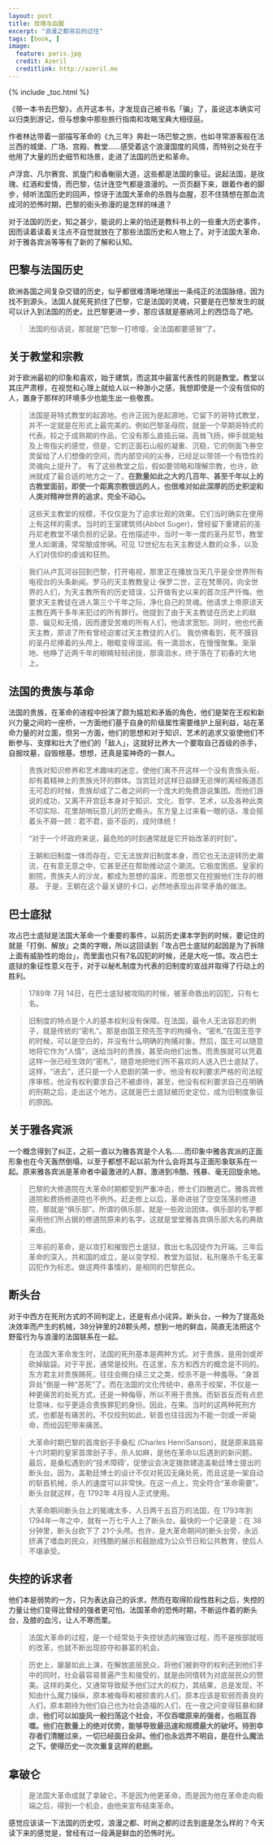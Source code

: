 ```yaml
---
layout: post
title: 玫瑰与血腥
excerpt: "浪漫之都背后的过往"
tags: [book, ]
image:
  feature: paris.jpg
  credit: Azeril
  creditlink: http://azeril.me
---
```


{% include _toc.html %}

《带一本书去巴黎》，点开这本书，才发现自己被书名「骗」了，虽说这本确实可以归类到游记，但与想象中那些旅行指南和攻略宝典大相径庭。

作者林达带着一部描写革命的《九三年》奔赴一场巴黎之旅，也如寻常游客般在法兰西的城堡、广场、宫殿、教堂……感受着这个浪漫国度的风情，而特别之处在于他用了大量的历史细节和场景，走进了法国的历史和革命。

卢浮宫、凡尔赛宫、凯旋门和香榭丽大道，这些都是法国的象征。说起法国，是玫瑰、红酒和爱情，而巴黎，估计连空气都是浪漫的。一页页翻下来，跟着作者的脚步，倾听法国历史的回声，惊讶于法国大革命的杀戮与血腥，忍不住猜想在那血流成河的恐怖时期，巴黎的街头弥漫的是怎样的味道？

对于法国的历史，知之甚少，能说的上来的怕还是教科书上的一些重大历史事件，因而读着读着关注点不自觉就放在了那些法国历史和人物上了。对于法国大革命、对于雅各宾派等等有了新的了解和认知。

## 巴黎与法国历史

欧洲各国之间复杂交错的历史，似乎都很难清晰地理出一条纯正的法国脉络，因为找不到源头，法国人就死死抓住了巴黎，它是法国的灵魂，只要是在巴黎发生的就可以计入到法国的历史。比巴黎更进一步，那应该就是塞纳河上的西岱岛了吧。

> 法国的俗话说，那就是“巴黎一打喷嚏，全法国都要感冒”了。

## 关于教堂和宗教

对于欧洲最初的印象和喜欢，始于建筑，而这其中最富代表性的则是教堂。教堂以其庄严肃穆，在视觉和心理上就给人以一种渺小之感，我想即使是一个没有信仰的人，置身于那样的环境多少也能生出一些敬畏。

> 法国是哥特式教堂的起源地。也许正因为是起源地，它留下的哥特式教堂，并不一定就是在形式上最完美的。例如巴黎圣母院，就是一个早期哥特式的代表。较之于成熟期的作品，它没有那么直插云端，高耸飞扬，伸手就能触及上帝指尖的感觉，但是，它的正面石山般的凝重、沉稳，它的侧面飞券空灵留给了人们想像的空间，而内部空间的尖券，已经足以带领一个有悟性的灵魂向上提升了。 有了这些教堂之后，假如要领略和理解宗教，也许，欧洲就成了最合适的地方之一了。**在数量如此之大的几百年、甚至千年以上的古教堂面前，即使一个距离宗教很远的人，也很难对如此深厚的历史积淀和人类对精神世界的追求，完全不动心。**

> 这些天主教堂的规模，不仅仅是为了迫求壮观的效果。它们当时确实在使用上有这样的需求。当时的王室建筑师(Abbot Suger)，曾经留下重建前的圣丹尼老教堂不堪负担的记录。在他描述中，当时一年一度的圣丹尼节，教堂里人如潮涌，常常酿成惨祸。可见 12世纪左右天主教徒人数的众多，以及人们对信仰的虔诚和狂热。

> 我们从卢瓦河谷回到巴黎，打开电视，那里正在播放当天几乎是全世界所有电视台的头条新闻。罗马的天主教教皇让·保罗二世，正在梵蒂冈，向全世界的人们，为天主教所有的历史错误，公开做有史以来的首次庄严忏悔。他要求天主教徒在进人第三个千年之际，净化自己的灵魂。他请求上帝原谅天主教在两千多年来犯过的所有罪行。他提到了由于天主教徒在历史上的敌意、偏见和无情，因而遭受苦难的所有人们，他请求宽恕。同时，他也代表天主教，原谅了所有曾经迫害过天主教徒的人们。 我仿佛看到，死不膜目的圣丹尼捧着的头颅上，眼眶变得湿润。有一滴泪水，在慢慢聚集。渐渐地、他睁了近两千年的眼睛轻轻闭拢，那滴泪水，终于落在了初春的大地上。

## 法国的贵族与革命

法国的贵族，在革命的进程中扮演了颇为尴尬和矛盾的角色，他们是架在王权和新兴力量之间的一座桥，一方面他们基于自身的阶级属性需要维护上层利益，站在革命力量的对立面，但另一方面，他们的思想和对于知识、艺术的追求又驱使他们不断参与、支撑和壮大了他们的「敌人」，这就好比养大一个要取自己首级的杀手，自掘坟墓，自毁根基。想想，还真是蛮神奇的一群人。

> 贵族对知识修养和艺术趣味的迷恋，使他们离不开这样一个没有贵族头衔，却有着精神上的贵族光环的群体。当宫廷对这样日益肆无忌惮的离经叛道忍无可忍的时候，贵族却成了二者之间的一个庞大的免费游说集团。而他们游说的成功，又离不开宫廷本身对于知识、文化、哲学、艺术，以及各种此类不切实际、花里胡哨玩意儿的历史瘾头。东方皇上过来看一眼的话，准会摇着头不屑一顾：君不君，臣不臣的，成何体统！

> “对于一个坏政府来说，最危险的时刻通常就是它开始改革的时刻”。

> 王朝和旧制度一体而存在，它无法放弃旧制度本身，而它也无法逆转历史潮流，在有意无意之中，它甚至还在帮助推动这个潮流。它极度困惑。皇家的剧院，贵族夫人的沙龙，都成为思想的温床，而思想又在挖掘他们生存的根基。 于是，王朝在这个最关键的卡口，必然地表现出非常矛盾的做法。

## 巴士底狱

攻占巴士底狱是法国大革命一个重要的事件，以前历史课本学到的时候，要记住的就是「打倒、解放」之类的字眼，所以这回读到「攻占巴士底狱的起因是为了拆除上面有威胁性的炮台」，而里面也只有7名囚犯的时候，还是大吃一惊。攻占巴士底狱的象征性意义在于，对于以秘札制度为代表的旧制度的宣战并取得了行动上的胜利。

> 1789年 7月 14日，在巴士底狱被攻陷的时候，被革命救出的囚犯，只有七名。

> 旧制度的特点是个人的基本权利没有保障。在法国，最令人无法容忍的例子，就是传统的“密札”。那是由国王预先签字的拘捕令。“密札”在国王签字的时候，可以是空白的，并没有什么明确的拘捕对象。然后，国王可以随意地将它作为“人情”，送给当时的贵族，甚至向他们出售。而贵族就可以凭着这样一张已经生效的“密札”，随意地把他们所不喜欢的人送入巴士底狱了。这样，“进去”，还只是一个人悲剧的第一步。他没有权利要求严格的司法程序审核，他没有权利要求自己不被虐待，甚至，他没有权利要求自己在明确的刑期之后，走出这个地方。这就是巴士底狱被历史定位，成为旧制度象征的原因。 

## 关于雅各宾派

一个概念得到了纠正，之前一直以为雅各宾是个人名……而印象中雅各宾派的正面形象也在今天轰然倒塌，以至于都想不起以前为什么会将其与正面形象联系在一起。原来雅各宾派是革命者中最激进的人群，激进到冷酷、残暴、毫无回旋余地。

> 巴黎的大修道院在大革命时期都受到严重冲击，修士们四散逃亡。雅各宾修道院和费扬修道院也不例外。赶走修上以后，革命进驻了空空荡荡的修道院，那就是“俱乐部”。所谓的俱乐部，就是一些政治团体。俱乐部的名字都采用他们所占据的修道院原来的名字。这就是堂堂雅各宾俱乐部大名的典故来由。

> 三年前的革命，是以攻打和摧毁巴士底狱，救出七名囚徒作为开端。三年后革命的深入，共和国的成立，是以变学校、教堂为监狱，私刑屠杀千名无辜囚犯作为标志。做这两件事情的，是相同的巴黎民众。

## 断头台

对于中西方在死刑方式的不同判定上，还是有点小诧异。断头台，一种为了提高处决效率而产生的机械，38分钟里的28颗头颅，想到一地的鲜血，简直无法把这个野蛮行为与浪漫的法国联系在一起。

> 在法国大革命发生时，法国的死刑基本是两种方式。对于贵族，是用剑或斧砍掉脑袋。对于平民，通常是绞刑。在这里，东方和西方的概念是不同的。东方君主对贵族赐死，往往会赐白续三丈之类，绞杀不是一种羞辱。“身首异处”倒是一种“恶死”了。而在法国的文化传统中，悬吊于绞架，不仅是一种更痛苦的处死方式，还是一种侮辱，所以不用于贵族。而斩首反而有点悲壮意味，似乎更适合贵族罪犯的身份。因此，在果。当时的这两种死刑方式，也都是有痛苦的。不仅绞刑如此，斩首也往往因为不能一剑或一斧毙命，而给囚犯带来痛苦。

> 大革命时期巴黎的首席刽子手桑松 (Charles HenriSanson)，就是原来路易十六时期的皇家首席刽子手，杀人如麻，是他在革命以后遇到的新问题。 最后，是桑松遇到的“技术障碍’，促使议会决定拨款建造盖勒廷博士提出的断头台。因为，盖勒廷博士的设计不仅对死囚无痛处死，而且这是一架自动的斩首机械，杀人的速度可以非常快。在这一点上，完全符合“革命需要”。断头台就这样，在 1792年 4月投人正式使用。

> 大革命期间断头台上的冤魂太多，人日两千五百万的法国，在 1793年到 1794年一年之中，就有一万七千人上了断头台。最快的一个记录是：在 38分钟里，断头台砍下了 21个头颅。也许，是大革命期间的断头台旁，永远挤满了嗜血的民众，对残酷的展示和鼓励成为公众节日和公共教育，使后人不堪承受。

## 失控的诉求者

他们本是弱势的一方，只为表达自己的诉求，然而在取得阶段性胜利之后，失控的力量让他们变得比曾经的强者更可怕。法国革命的恐怖时期，不断运作着的断头台，及膝的血污，让人不寒而栗。

> 法国大革命的过程，是一个经常处于失控状态的摧毁过程，而不是按部就班的改革，也就不断出现掠夺和暴富的机会。

> 历史上，屡屡如此上演，在解放底层民众，将他们被剥夺的权利还到他们手中的同时，社会最容易普遍产生和接受的，就是由同情转为对底层民众的赞美。这样的美化，又通常导致赋予他们过大的权力，其结果，总是发现，不知由什么魔力操纵，原本被侮辱和被损害的人们，原本应该是软弱而善良的人们，原本期待为他们自己也为社会造福的人们，在一夜之问变得狂暴和肆虐。**他们可以如旋风一般扫荡这个社会，不仅吞噬原来的强者，也相互吞噬。他们在数量上的绝对优势，能够导致最迅速和规模最大的破坏。待到幸存者们清醒过来，一切已经面日全非。他们也永远弄不明自，是在什么魔法之下。使得历史一次次重复这样的悲剧。**

## 拿破仑

> 是法国大革命成就了拿破仑。不是因为他更革命，而是因为他在革命走向极端之后，得到一个机会，由他来宣布结束革命。

感觉应该读一下法国的历史哎，浪漫之都、时尚之都的过去到底是怎么样的？今天读下来的感觉是，曾经有过一段满是鲜血的恐怖时光。

